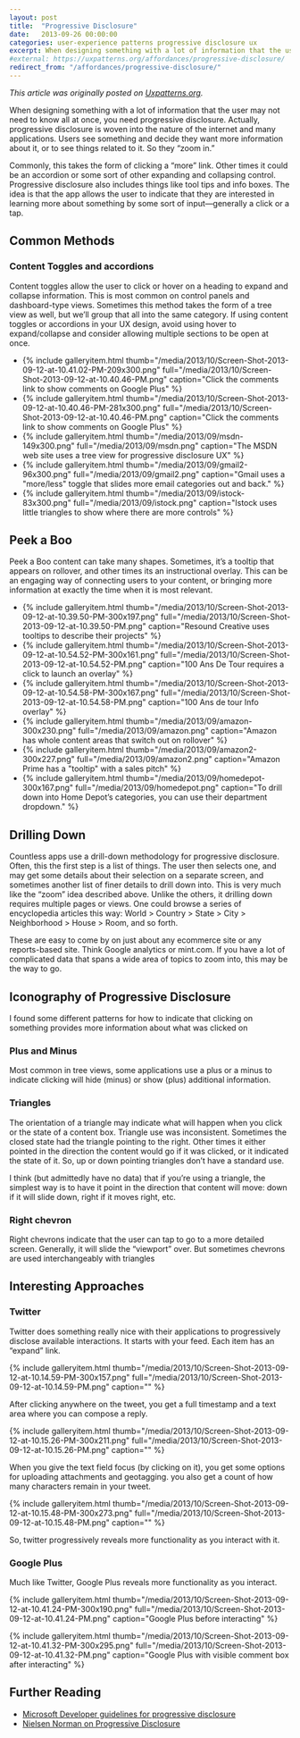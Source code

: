 ```yaml
---
layout: post
title:  "Progressive Disclosure"
date:   2013-09-26 00:00:00
categories: user-experience patterns progressive disclosure ux
excerpt: When designing something with a lot of information that the user may not need to know all at once, you need progressive disclosure. Users see something and decide they want more information about it, or to see things related to it. So they “zoom in.”
#external: https://uxpatterns.org/affordances/progressive-disclosure/
redirect_from: "/affordances/progressive-disclosure/"
---
```

_This article was originally posted on [Uxpatterns.org](https://uxpatterns.org/affordances/progressive-disclosure/)._

When designing something with a lot of information that the user may not need to know all at once, you need progressive disclosure. Actually, progressive disclosure is woven into the nature of the internet and many applications. Users see something and decide they want more information about it, or to see things related to it. So they “zoom in.”

Commonly, this takes the form of clicking a “more” link. Other times it could be an accordion or some sort of other expanding and collapsing control. Progressive disclosure also includes things like tool tips and info boxes. The idea is that the app allows the user to  indicate that they are interested in learning more about something by some sort of input—generally a click or a tap.

## Common Methods

### Content Toggles and accordions

Content toggles allow the user to click or hover on a heading to expand and collapse information. This is most common on control panels and dashboard-type views. Sometimes this method takes the form of a tree view as well, but we’ll group that all into the same category. If using content toggles or accordions in your UX design, avoid using hover to expand/collapse and consider allowing multiple sections to be open at once.

<ul class="gallery">
  <li>
    {% include galleryitem.html thumb="/media/2013/10/Screen-Shot-2013-09-12-at-10.41.02-PM-209x300.png" full="/media/2013/10/Screen-Shot-2013-09-12-at-10.40.46-PM.png" caption="Click the comments link to show comments on Google Plus" %}
  </li>
  <li>
    {% include galleryitem.html thumb="/media/2013/10/Screen-Shot-2013-09-12-at-10.40.46-PM-281x300.png" full="/media/2013/10/Screen-Shot-2013-09-12-at-10.40.46-PM.png" caption="Click the comments link to show comments on Google Plus" %}
  </li>
  <li>
    {% include galleryitem.html thumb="/media/2013/09/msdn-149x300.png" full="/media/2013/09/msdn.png" caption="The MSDN web site uses a tree view for progressive disclosure UX" %}
  </li>
  <li>
    {% include galleryitem.html thumb="/media/2013/09/gmail2-96x300.png" full="/media/2013/09/gmail2.png" caption="Gmail uses a &quot;more/less&quot; toggle that slides more email categories out and back." %}
  </li>
  <li>
    {% include galleryitem.html thumb="/media/2013/09/istock-83x300.png" full="/media/2013/09/istock.png" caption="Istock uses little triangles to show where there are more controls" %}
  </li>
</ul>

## Peek a Boo

Peek a Boo content can take many shapes. Sometimes, it’s a tooltip that appears on rollover, and other times its an instructional overlay. This can be an engaging way of connecting users to your content, or bringing more information at exactly the time when it is most relevant.

<ul class="gallery">
  <li>
    {% include galleryitem.html thumb="/media/2013/10/Screen-Shot-2013-09-12-at-10.39.50-PM-300x197.png" full="/media/2013/10/Screen-Shot-2013-09-12-at-10.39.50-PM.png" caption="Resound Creative uses tooltips to describe their projects" %}
  </li>
  <li>
    {% include galleryitem.html thumb="/media/2013/10/Screen-Shot-2013-09-12-at-10.54.52-PM-300x161.png" full="/media/2013/10/Screen-Shot-2013-09-12-at-10.54.52-PM.png" caption="100 Ans De Tour requires a click to launch an overlay" %}
  </li>
  <li>
    {% include galleryitem.html thumb="/media/2013/10/Screen-Shot-2013-09-12-at-10.54.58-PM-300x167.png" full="/media/2013/10/Screen-Shot-2013-09-12-at-10.54.58-PM.png" caption="100 Ans de tour Info overlay" %}
  </li>
  <li>
    {% include galleryitem.html thumb="/media/2013/09/amazon-300x230.png" full="/media/2013/09/amazon.png" caption="Amazon has whole content areas that switch out on rollover" %}
  </li>
  <li>
    {% include galleryitem.html thumb="/media/2013/09/amazon2-300x227.png" full="/media/2013/09/amazon2.png" caption="Amazon Prime has a &quot;tooltip&quot; with a sales pitch" %}
  </li>
  <li>
    {% include galleryitem.html thumb="/media/2013/09/homedepot-300x167.png" full="/media/2013/09/homedepot.png" caption="To drill down into Home Depot’s categories, you can use their department dropdown." %}
  </li>
</ul>

## Drilling Down

Countless apps use a drill-down methodology for progressive disclosure. Often, this the first step is a list of things. The user then selects one, and may get some details about their selection on a separate screen, and sometimes another list of finer details to drill down into. This is very much like the “zoom” idea described above. Unlike the others, it drilling down requires multiple pages or views. One could browse a series of encyclopedia articles this way: World > Country > State > City > Neighborhood > House > Room, and so forth.

These are easy to come by on just about any ecommerce site or any reports-based site. Think Google analytics or  mint.com. If you have a lot of complicated data that spans a wide area of topics to zoom into, this may be the way to go.

## Iconography of Progressive Disclosure

I found some different patterns for how to indicate that clicking on something provides more information about what was clicked on

### Plus and Minus

Most common in tree views, some applications use a plus or a minus to indicate clicking will hide (minus) or show (plus) additional information.

### Triangles

The orientation of a triangle may indicate what will happen when you click or the state of a content box. Triangle use was inconsistent. Sometimes the closed state had the triangle pointing to the right. Other times it either pointed in the direction the content would go if it was clicked, or it indicated the state of it. So, up or down pointing triangles don’t have a standard use.

I think (but admittedly have no data) that if you’re using a triangle, the simplest way is to have it point in the direction that content will move: down if it will slide down, right if it moves right, etc.

### Right chevron

Right chevrons indicate that the user can tap to go to a more detailed screen. Generally, it will slide the “viewport” over. But sometimes chevrons are used interchangeably with triangles

## Interesting Approaches

### Twitter

Twitter does something really nice with their applications to progressively disclose available interactions. It starts with your feed. Each item has an “expand” link.

{% include galleryitem.html thumb="/media/2013/10/Screen-Shot-2013-09-12-at-10.14.59-PM-300x157.png" full="/media/2013/10/Screen-Shot-2013-09-12-at-10.14.59-PM.png" caption="" %}

After clicking anywhere on the tweet, you get a full timestamp and a text area where you can compose a reply.

{% include galleryitem.html thumb="/media/2013/10/Screen-Shot-2013-09-12-at-10.15.26-PM-300x211.png" full="/media/2013/10/Screen-Shot-2013-09-12-at-10.15.26-PM.png" caption="" %}

When you give the text field focus (by clicking on it), you get some options for uploading attachments and geotagging. you also get a count of how many characters remain in your tweet.

{% include galleryitem.html thumb="/media/2013/10/Screen-Shot-2013-09-12-at-10.15.48-PM-300x273.png" full="/media/2013/10/Screen-Shot-2013-09-12-at-10.15.48-PM.png" caption="" %}

So, twitter progressively reveals more functionality as you interact with it.

### Google Plus

Much like Twitter, Google Plus reveals more functionality as you interact.

{% include galleryitem.html thumb="/media/2013/10/Screen-Shot-2013-09-12-at-10.41.24-PM-300x190.png" full="/media/2013/10/Screen-Shot-2013-09-12-at-10.41.24-PM.png" caption="Google Plus before interacting" %}

{% include galleryitem.html thumb="/media/2013/10/Screen-Shot-2013-09-12-at-10.41.32-PM-300x295.png" full="/media/2013/10/Screen-Shot-2013-09-12-at-10.41.32-PM.png" caption="Google Plus with visible comment box after interacting" %}

## Further Reading

- [Microsoft Developer guidelines for progressive disclosure](https://msdn.microsoft.com/en-us/library/windows/desktop/aa511487.aspx)
- [Nielsen Norman on Progressive Disclosure](https://www.nngroup.com/articles/progressive-disclosure/)
